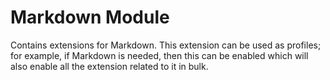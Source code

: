 # Markdown Module
Contains extensions for Markdown. This extension can be used as profiles; for example, if Markdown is needed, then this can be enabled which will also enable all the extension related to it in bulk. 